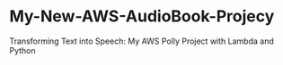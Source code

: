 # My-New-AWS-AudioBook-Projecy
Transforming Text into Speech: My AWS Polly Project with Lambda and Python
